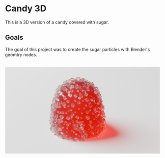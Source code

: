 # Candy 3D
This is a 3D version of a candy covered with sugar.

<h2> Goals </h2>
<p>
  The goal of this project was to create the sugar particles with Blender's geomtry nodes.
</p>

<br>
<img src="blender/exports/export.png">
